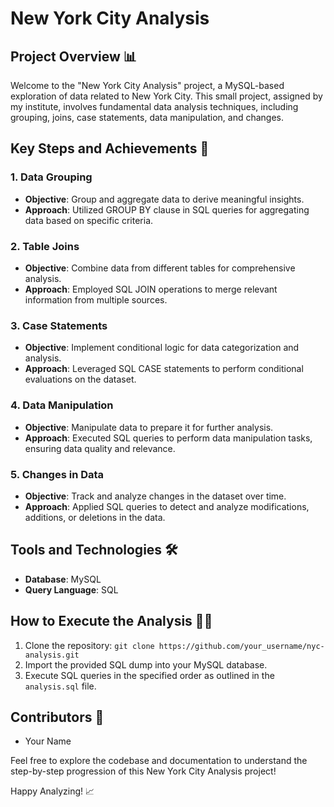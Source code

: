 # New York City Analysis

## Project Overview 📊
Welcome to the "New York City Analysis" project, a MySQL-based exploration of data related to New York City. This small project, assigned by my institute, involves fundamental data analysis techniques, including grouping, joins, case statements, data manipulation, and changes.

## Key Steps and Achievements 🚀

### 1. Data Grouping
- **Objective**: Group and aggregate data to derive meaningful insights.
- **Approach**: Utilized GROUP BY clause in SQL queries for aggregating data based on specific criteria.

### 2. Table Joins
- **Objective**: Combine data from different tables for comprehensive analysis.
- **Approach**: Employed SQL JOIN operations to merge relevant information from multiple sources.

### 3. Case Statements
- **Objective**: Implement conditional logic for data categorization and analysis.
- **Approach**: Leveraged SQL CASE statements to perform conditional evaluations on the dataset.

### 4. Data Manipulation
- **Objective**: Manipulate data to prepare it for further analysis.
- **Approach**: Executed SQL queries to perform data manipulation tasks, ensuring data quality and relevance.

### 5. Changes in Data
- **Objective**: Track and analyze changes in the dataset over time.
- **Approach**: Applied SQL queries to detect and analyze modifications, additions, or deletions in the data.

## Tools and Technologies 🛠️
- **Database**: MySQL
- **Query Language**: SQL

## How to Execute the Analysis 🏃‍♂️
1. Clone the repository: `git clone https://github.com/your_username/nyc-analysis.git`
2. Import the provided SQL dump into your MySQL database.
3. Execute SQL queries in the specified order as outlined in the `analysis.sql` file.

## Contributors 🤝
- Your Name

Feel free to explore the codebase and documentation to understand the step-by-step progression of this New York City Analysis project!

Happy Analyzing! 📈
